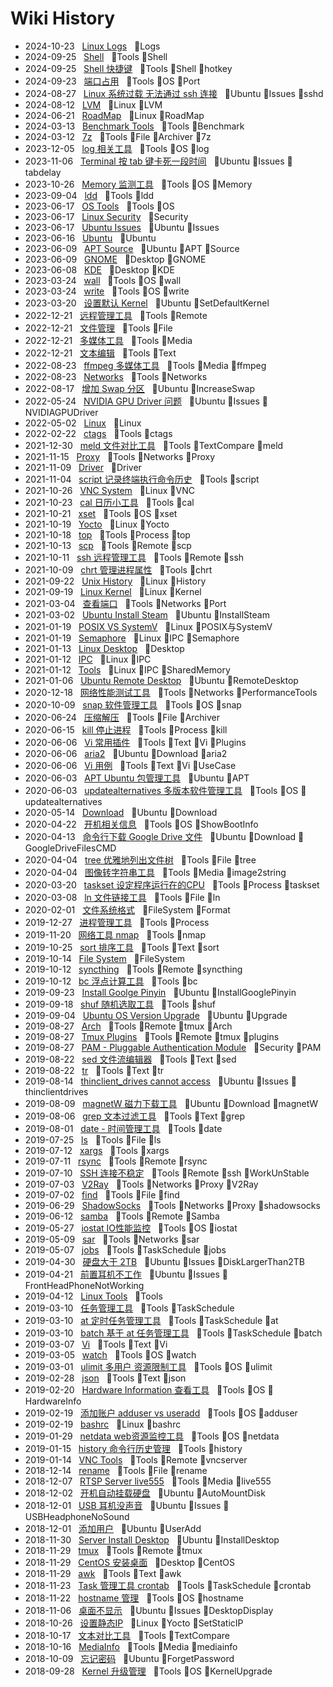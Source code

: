 # Wiki History

- 2024-10-23&nbsp;&nbsp; [Linux Logs](/0136_Logs)&nbsp;&nbsp; :bookmark:Logs
- 2024-09-25&nbsp;&nbsp; [Shell](/0134_Tools_Shell)&nbsp;&nbsp; :bookmark:Tools :bookmark:Shell
- 2024-09-25&nbsp;&nbsp; [Shell 快捷键](/0135_Tools_Shell_hotkey)&nbsp;&nbsp; :bookmark:Tools :bookmark:Shell :bookmark:hotkey
- 2024-09-23&nbsp;&nbsp; [端口占用](/0133_Tools_OS_Port)&nbsp;&nbsp; :bookmark:Tools :bookmark:OS :bookmark:Port
- 2024-08-27&nbsp;&nbsp; [Linux 系统过载 无法通过 ssh 连接](/0132_Ubuntu_Issues_sshd)&nbsp;&nbsp; :bookmark:Ubuntu :bookmark:Issues :bookmark:sshd
- 2024-08-12&nbsp;&nbsp; [LVM](/0131_Linux_LVM)&nbsp;&nbsp; :bookmark:Linux :bookmark:LVM
- 2024-06-21&nbsp;&nbsp; [RoadMap](/0130_Linux_RoadMap)&nbsp;&nbsp; :bookmark:Linux :bookmark:RoadMap
- 2024-03-13&nbsp;&nbsp; [Benchmark Tools](/0129_Tools_Benchmark)&nbsp;&nbsp; :bookmark:Tools :bookmark:Benchmark
- 2024-03-12&nbsp;&nbsp; [7z](/0128_Tools_File_Archiver_7z)&nbsp;&nbsp; :bookmark:Tools :bookmark:File :bookmark:Archiver :bookmark:7z
- 2023-12-05&nbsp;&nbsp; [log 相关工具](/0127_Tools_OS_log)&nbsp;&nbsp; :bookmark:Tools :bookmark:OS :bookmark:log
- 2023-11-06&nbsp;&nbsp; [Terminal 按 tab 键卡死一段时间](/0126_Ubuntu_Issues_tabdelay)&nbsp;&nbsp; :bookmark:Ubuntu :bookmark:Issues :bookmark:tabdelay
- 2023-10-26&nbsp;&nbsp; [Memory 监测工具](/0125_Tools_OS_Memory)&nbsp;&nbsp; :bookmark:Tools :bookmark:OS :bookmark:Memory
- 2023-09-04&nbsp;&nbsp; [ldd](/0124_Tools_ldd)&nbsp;&nbsp; :bookmark:Tools :bookmark:ldd
- 2023-06-17&nbsp;&nbsp; [OS Tools](/0122_Tools_OS)&nbsp;&nbsp; :bookmark:Tools :bookmark:OS
- 2023-06-17&nbsp;&nbsp; [Linux Security](/0123_Security)&nbsp;&nbsp; :bookmark:Security
- 2023-06-17&nbsp;&nbsp; [Ubuntu Issues](/0121_Ubuntu_Issues)&nbsp;&nbsp; :bookmark:Ubuntu :bookmark:Issues
- 2023-06-16&nbsp;&nbsp; [Ubuntu](/0120_Ubuntu)&nbsp;&nbsp; :bookmark:Ubuntu
- 2023-06-09&nbsp;&nbsp; [APT Source](/0119_Ubuntu_APT_Source)&nbsp;&nbsp; :bookmark:Ubuntu :bookmark:APT :bookmark:Source
- 2023-06-09&nbsp;&nbsp; [GNOME](/0118_Desktop_GNOME)&nbsp;&nbsp; :bookmark:Desktop :bookmark:GNOME
- 2023-06-08&nbsp;&nbsp; [KDE](/0117_Desktop_KDE)&nbsp;&nbsp; :bookmark:Desktop :bookmark:KDE
- 2023-03-24&nbsp;&nbsp; [wall](/0115_Tools_OS_wall)&nbsp;&nbsp; :bookmark:Tools :bookmark:OS :bookmark:wall
- 2023-03-24&nbsp;&nbsp; [write](/0116_Tools_OS_write)&nbsp;&nbsp; :bookmark:Tools :bookmark:OS :bookmark:write
- 2023-03-20&nbsp;&nbsp; [设置默认 Kernel](/0114_Ubuntu_SetDefaultKernel)&nbsp;&nbsp; :bookmark:Ubuntu :bookmark:SetDefaultKernel
- 2022-12-21&nbsp;&nbsp; [远程管理工具](/0075_Tools_Remote)&nbsp;&nbsp; :bookmark:Tools :bookmark:Remote
- 2022-12-21&nbsp;&nbsp; [文件管理](/0077_Tools_File)&nbsp;&nbsp; :bookmark:Tools :bookmark:File
- 2022-12-21&nbsp;&nbsp; [多媒体工具](/0076_Tools_Media)&nbsp;&nbsp; :bookmark:Tools :bookmark:Media
- 2022-12-21&nbsp;&nbsp; [文本编辑](/0078_Tools_Text)&nbsp;&nbsp; :bookmark:Tools :bookmark:Text
- 2022-08-23&nbsp;&nbsp; [ffmpeg 多媒体工具](/0002_Tools_Media_ffmpeg)&nbsp;&nbsp; :bookmark:Tools :bookmark:Media :bookmark:ffmpeg
- 2022-08-23&nbsp;&nbsp; [Networks](/0060_Tools_Networks)&nbsp;&nbsp; :bookmark:Tools :bookmark:Networks
- 2022-08-17&nbsp;&nbsp; [增加 Swap 分区](/0083_Ubuntu_IncreaseSwap)&nbsp;&nbsp; :bookmark:Ubuntu :bookmark:IncreaseSwap
- 2022-05-24&nbsp;&nbsp; [NVIDIA GPU Driver 问题](/0110_Ubuntu_Issues_NVIDIAGPUDriver)&nbsp;&nbsp; :bookmark:Ubuntu :bookmark:Issues :bookmark:NVIDIAGPUDriver
- 2022-05-02&nbsp;&nbsp; [Linux](/0001_Linux)&nbsp;&nbsp; :bookmark:Linux
- 2022-02-22&nbsp;&nbsp; [ctags](/0003_Tools_ctags)&nbsp;&nbsp; :bookmark:Tools :bookmark:ctags
- 2021-12-30&nbsp;&nbsp; [meld 文件对比工具](/0004_Tools_TextCompare_meld)&nbsp;&nbsp; :bookmark:Tools :bookmark:TextCompare :bookmark:meld
- 2021-11-15&nbsp;&nbsp; [Proxy](/0080_Tools_Networks_Proxy)&nbsp;&nbsp; :bookmark:Tools :bookmark:Networks :bookmark:Proxy
- 2021-11-09&nbsp;&nbsp; [Driver](/0005_Driver)&nbsp;&nbsp; :bookmark:Driver
- 2021-11-04&nbsp;&nbsp; [script 记录终端执行命令历史](/0006_Tools_script)&nbsp;&nbsp; :bookmark:Tools :bookmark:script
- 2021-10-26&nbsp;&nbsp; [VNC System](/0105_Linux_VNC)&nbsp;&nbsp; :bookmark:Linux :bookmark:VNC
- 2021-10-23&nbsp;&nbsp; [cal 日历小工具](/0007_Tools_cal)&nbsp;&nbsp; :bookmark:Tools :bookmark:cal
- 2021-10-21&nbsp;&nbsp; [xset](/0008_Tools_OS_xset)&nbsp;&nbsp; :bookmark:Tools :bookmark:OS :bookmark:xset
- 2021-10-19&nbsp;&nbsp; [Yocto](/0084_Linux_Yocto)&nbsp;&nbsp; :bookmark:Linux :bookmark:Yocto
- 2021-10-18&nbsp;&nbsp; [top](/0009_Tools_Process_top)&nbsp;&nbsp; :bookmark:Tools :bookmark:Process :bookmark:top
- 2021-10-13&nbsp;&nbsp; [scp](/0010_Tools_Remote_scp)&nbsp;&nbsp; :bookmark:Tools :bookmark:Remote :bookmark:scp
- 2021-10-11&nbsp;&nbsp; [ssh 远程管理工具](/0011_Tools_Remote_ssh)&nbsp;&nbsp; :bookmark:Tools :bookmark:Remote :bookmark:ssh
- 2021-10-09&nbsp;&nbsp; [chrt 管理进程属性](/0012_Tools_chrt)&nbsp;&nbsp; :bookmark:Tools :bookmark:chrt
- 2021-09-22&nbsp;&nbsp; [Unix History](/0113_Linux_History)&nbsp;&nbsp; :bookmark:Linux :bookmark:History
- 2021-09-19&nbsp;&nbsp; [Linux Kernel](/0013_Linux_Kernel)&nbsp;&nbsp; :bookmark:Linux :bookmark:Kernel
- 2021-03-04&nbsp;&nbsp; [查看端口](/0056_Tools_Networks_Port)&nbsp;&nbsp; :bookmark:Tools :bookmark:Networks :bookmark:Port
- 2021-03-02&nbsp;&nbsp; [Ubuntu Install Steam](/0063_Ubuntu_InstallSteam)&nbsp;&nbsp; :bookmark:Ubuntu :bookmark:InstallSteam
- 2021-01-19&nbsp;&nbsp; [POSIX VS SystemV](/0082_Linux_POSIX与SystemV)&nbsp;&nbsp; :bookmark:Linux :bookmark:POSIX与SystemV
- 2021-01-19&nbsp;&nbsp; [Semaphore](/0088_Linux_IPC_Semaphore)&nbsp;&nbsp; :bookmark:Linux :bookmark:IPC :bookmark:Semaphore
- 2021-01-13&nbsp;&nbsp; [Linux Desktop](/0057_Desktop)&nbsp;&nbsp; :bookmark:Desktop
- 2021-01-12&nbsp;&nbsp; [IPC](/0086_Linux_IPC)&nbsp;&nbsp; :bookmark:Linux :bookmark:IPC
- 2021-01-12&nbsp;&nbsp; [Tools](/0087_Linux_IPC_SharedMemory)&nbsp;&nbsp; :bookmark:Linux :bookmark:IPC :bookmark:SharedMemory
- 2021-01-06&nbsp;&nbsp; [Ubuntu Remote Desktop](/0058_Ubuntu_RemoteDesktop)&nbsp;&nbsp; :bookmark:Ubuntu :bookmark:RemoteDesktop
- 2020-12-18&nbsp;&nbsp; [网络性能测试工具](/0106_Tools_Networks_PerformanceTools)&nbsp;&nbsp; :bookmark:Tools :bookmark:Networks :bookmark:PerformanceTools
- 2020-10-09&nbsp;&nbsp; [snap 软件管理工具](/0021_Tools_OS_snap)&nbsp;&nbsp; :bookmark:Tools :bookmark:OS :bookmark:snap
- 2020-06-24&nbsp;&nbsp; [压缩解压](/0020_Tools_File_Archiver)&nbsp;&nbsp; :bookmark:Tools :bookmark:File :bookmark:Archiver
- 2020-06-15&nbsp;&nbsp; [kill 停止进程](/0019_Tools_Process_kill)&nbsp;&nbsp; :bookmark:Tools :bookmark:Process :bookmark:kill
- 2020-06-06&nbsp;&nbsp; [Vi 常用插件](/0017_Tools_Text_Vi_Plugins)&nbsp;&nbsp; :bookmark:Tools :bookmark:Text :bookmark:Vi :bookmark:Plugins
- 2020-06-06&nbsp;&nbsp; [aria2](/0091_Ubuntu_Download_aria2)&nbsp;&nbsp; :bookmark:Ubuntu :bookmark:Download :bookmark:aria2
- 2020-06-06&nbsp;&nbsp; [Vi 用例](/0018_Tools_Text_Vi_UseCase)&nbsp;&nbsp; :bookmark:Tools :bookmark:Text :bookmark:Vi :bookmark:UseCase
- 2020-06-03&nbsp;&nbsp; [APT Ubuntu 包管理工具](/0015_Ubuntu_APT)&nbsp;&nbsp; :bookmark:Ubuntu :bookmark:APT
- 2020-06-03&nbsp;&nbsp; [updatealternatives 多版本软件管理工具](/0016_Tools_OS_updatealternatives)&nbsp;&nbsp; :bookmark:Tools :bookmark:OS :bookmark:updatealternatives
- 2020-05-14&nbsp;&nbsp; [Download](/0014_Ubuntu_Download)&nbsp;&nbsp; :bookmark:Ubuntu :bookmark:Download
- 2020-04-22&nbsp;&nbsp; [开机相关信息](/0061_Tools_OS_ShowBootInfo)&nbsp;&nbsp; :bookmark:Tools :bookmark:OS :bookmark:ShowBootInfo
- 2020-04-13&nbsp;&nbsp; [命令行下载 Google Drive 文件](/0109_Ubuntu_Download_GoogleDriveFilesCMD)&nbsp;&nbsp; :bookmark:Ubuntu :bookmark:Download :bookmark:GoogleDriveFilesCMD
- 2020-04-04&nbsp;&nbsp; [tree 优雅地列出文件树](/0035_Tools_File_tree)&nbsp;&nbsp; :bookmark:Tools :bookmark:File :bookmark:tree
- 2020-04-04&nbsp;&nbsp; [图像转字符串工具](/0036_Tools_Media_image2string)&nbsp;&nbsp; :bookmark:Tools :bookmark:Media :bookmark:image2string
- 2020-03-20&nbsp;&nbsp; [taskset 设定程序运行在的CPU](/0034_Tools_Process_taskset)&nbsp;&nbsp; :bookmark:Tools :bookmark:Process :bookmark:taskset
- 2020-03-08&nbsp;&nbsp; [ln 文件链接工具](/0033_Tools_File_ln)&nbsp;&nbsp; :bookmark:Tools :bookmark:File :bookmark:ln
- 2020-02-01&nbsp;&nbsp; [文件系统格式](/0081_FileSystem_Format)&nbsp;&nbsp; :bookmark:FileSystem :bookmark:Format
- 2019-12-27&nbsp;&nbsp; [进程管理工具](/0032_Tools_Process)&nbsp;&nbsp; :bookmark:Tools :bookmark:Process
- 2019-11-20&nbsp;&nbsp; [网络工具 nmap](/0062_Tools_nmap)&nbsp;&nbsp; :bookmark:Tools :bookmark:nmap
- 2019-10-25&nbsp;&nbsp; [sort 排序工具](/0031_Tools_Text_sort)&nbsp;&nbsp; :bookmark:Tools :bookmark:Text :bookmark:sort
- 2019-10-14&nbsp;&nbsp; [File System](/0064_FileSystem)&nbsp;&nbsp; :bookmark:FileSystem
- 2019-10-12&nbsp;&nbsp; [syncthing](/0029_Tools_Remote_syncthing)&nbsp;&nbsp; :bookmark:Tools :bookmark:Remote :bookmark:syncthing
- 2019-10-12&nbsp;&nbsp; [bc 浮点计算工具](/0030_Tools_bc)&nbsp;&nbsp; :bookmark:Tools :bookmark:bc
- 2019-09-23&nbsp;&nbsp; [Install Goolge Pinyin](/0090_Ubuntu_InstallGooglePinyin)&nbsp;&nbsp; :bookmark:Ubuntu :bookmark:InstallGooglePinyin
- 2019-09-18&nbsp;&nbsp; [shuf 随机选取工具](/0028_Tools_shuf)&nbsp;&nbsp; :bookmark:Tools :bookmark:shuf
- 2019-09-04&nbsp;&nbsp; [Ubuntu OS Version Upgrade](/0089_Ubuntu_Upgrade)&nbsp;&nbsp; :bookmark:Ubuntu :bookmark:Upgrade
- 2019-08-27&nbsp;&nbsp; [Arch](/0111_Tools_Remote_tmux_Arch)&nbsp;&nbsp; :bookmark:Tools :bookmark:Remote :bookmark:tmux :bookmark:Arch
- 2019-08-27&nbsp;&nbsp; [Tmux Plugins](/0112_Tools_Remote_tmux_plugins)&nbsp;&nbsp; :bookmark:Tools :bookmark:Remote :bookmark:tmux :bookmark:plugins
- 2019-08-27&nbsp;&nbsp; [PAM - Pluggable Authentication Module](/0065_Security_PAM)&nbsp;&nbsp; :bookmark:Security :bookmark:PAM
- 2019-08-22&nbsp;&nbsp; [sed 文件流编辑器](/0027_Tools_Text_sed)&nbsp;&nbsp; :bookmark:Tools :bookmark:Text :bookmark:sed
- 2019-08-22&nbsp;&nbsp; [tr](/0026_Tools_Text_tr)&nbsp;&nbsp; :bookmark:Tools :bookmark:Text :bookmark:tr
- 2019-08-14&nbsp;&nbsp; [thinclient_drives cannot access](/0092_Ubuntu_Issues_thinclientdrives)&nbsp;&nbsp; :bookmark:Ubuntu :bookmark:Issues :bookmark:thinclientdrives
- 2019-08-09&nbsp;&nbsp; [magnetW 磁力下载工具](/0055_Ubuntu_Download_magnetW)&nbsp;&nbsp; :bookmark:Ubuntu :bookmark:Download :bookmark:magnetW
- 2019-08-06&nbsp;&nbsp; [grep 文本过滤工具](/0025_Tools_Text_grep)&nbsp;&nbsp; :bookmark:Tools :bookmark:Text :bookmark:grep
- 2019-08-01&nbsp;&nbsp; [date - 时间管理工具](/0024_Tools_date)&nbsp;&nbsp; :bookmark:Tools :bookmark:date
- 2019-07-25&nbsp;&nbsp; [ls](/0023_Tools_File_ls)&nbsp;&nbsp; :bookmark:Tools :bookmark:File :bookmark:ls
- 2019-07-12&nbsp;&nbsp; [xargs](/0022_Tools_xargs)&nbsp;&nbsp; :bookmark:Tools :bookmark:xargs
- 2019-07-11&nbsp;&nbsp; [rsync](/0044_Tools_Remote_rsync)&nbsp;&nbsp; :bookmark:Tools :bookmark:Remote :bookmark:rsync
- 2019-07-10&nbsp;&nbsp; [SSH 连接不稳定](/0100_Tools_Remote_ssh_WorkUnStable)&nbsp;&nbsp; :bookmark:Tools :bookmark:Remote :bookmark:ssh :bookmark:WorkUnStable
- 2019-07-03&nbsp;&nbsp; [V2Ray](/0066_Tools_Networks_Proxy_V2Ray)&nbsp;&nbsp; :bookmark:Tools :bookmark:Networks :bookmark:Proxy :bookmark:V2Ray
- 2019-07-02&nbsp;&nbsp; [find](/0043_Tools_File_find)&nbsp;&nbsp; :bookmark:Tools :bookmark:File :bookmark:find
- 2019-06-29&nbsp;&nbsp; [ShadowSocks](/0067_Tools_Networks_Proxy_shadowsocks)&nbsp;&nbsp; :bookmark:Tools :bookmark:Networks :bookmark:Proxy :bookmark:shadowsocks
- 2019-06-12&nbsp;&nbsp; [samba](/0046_Tools_Remote_Samba)&nbsp;&nbsp; :bookmark:Tools :bookmark:Remote :bookmark:Samba
- 2019-05-27&nbsp;&nbsp; [iostat IO性能监控](/0045_Tools_OS_iostat)&nbsp;&nbsp; :bookmark:Tools :bookmark:OS :bookmark:iostat
- 2019-05-09&nbsp;&nbsp; [sar](/0048_Tools_Networks_sar)&nbsp;&nbsp; :bookmark:Tools :bookmark:Networks :bookmark:sar
- 2019-05-07&nbsp;&nbsp; [jobs](/0047_Tools_TaskSchedule_jobs)&nbsp;&nbsp; :bookmark:Tools :bookmark:TaskSchedule :bookmark:jobs
- 2019-04-30&nbsp;&nbsp; [硬盘大于 2TB](/0099_Ubuntu_Issues_DiskLargerThan2TB)&nbsp;&nbsp; :bookmark:Ubuntu :bookmark:Issues :bookmark:DiskLargerThan2TB
- 2019-04-21&nbsp;&nbsp; [前置耳机不工作](/0101_Ubuntu_Issues_FrontHeadPhoneNotWorking)&nbsp;&nbsp; :bookmark:Ubuntu :bookmark:Issues :bookmark:FrontHeadPhoneNotWorking
- 2019-04-12&nbsp;&nbsp; [Linux Tools](/0059_Tools)&nbsp;&nbsp; :bookmark:Tools
- 2019-03-10&nbsp;&nbsp; [任务管理工具](/0040_Tools_TaskSchedule)&nbsp;&nbsp; :bookmark:Tools :bookmark:TaskSchedule
- 2019-03-10&nbsp;&nbsp; [at 定时任务管理工具](/0037_Tools_TaskSchedule_at)&nbsp;&nbsp; :bookmark:Tools :bookmark:TaskSchedule :bookmark:at
- 2019-03-10&nbsp;&nbsp; [batch 基于 at 任务管理工具](/0038_Tools_TaskSchedule_batch)&nbsp;&nbsp; :bookmark:Tools :bookmark:TaskSchedule :bookmark:batch
- 2019-03-07&nbsp;&nbsp; [Vi](/0039_Tools_Text_Vi)&nbsp;&nbsp; :bookmark:Tools :bookmark:Text :bookmark:Vi
- 2019-03-05&nbsp;&nbsp; [watch](/0098_Tools_OS_watch)&nbsp;&nbsp; :bookmark:Tools :bookmark:OS :bookmark:watch
- 2019-03-01&nbsp;&nbsp; [ulimit 多用户 资源限制工具](/0041_Tools_OS_ulimit)&nbsp;&nbsp; :bookmark:Tools :bookmark:OS :bookmark:ulimit
- 2019-02-28&nbsp;&nbsp; [json](/0042_Tools_Text_json)&nbsp;&nbsp; :bookmark:Tools :bookmark:Text :bookmark:json
- 2019-02-20&nbsp;&nbsp; [Hardware Information  查看工具](/0068_Tools_OS_HardwareInfo)&nbsp;&nbsp; :bookmark:Tools :bookmark:OS :bookmark:HardwareInfo
- 2019-02-19&nbsp;&nbsp; [添加账户 adduser vs useradd](/0069_Tools_OS_adduser)&nbsp;&nbsp; :bookmark:Tools :bookmark:OS :bookmark:adduser
- 2019-02-19&nbsp;&nbsp; [bashrc](/0102_Linux_bashrc)&nbsp;&nbsp; :bookmark:Linux :bookmark:bashrc
- 2019-01-29&nbsp;&nbsp; [netdata web资源监控工具](/0108_Tools_OS_netdata)&nbsp;&nbsp; :bookmark:Tools :bookmark:OS :bookmark:netdata
- 2019-01-15&nbsp;&nbsp; [history 命令行历史管理](/0049_Tools_history)&nbsp;&nbsp; :bookmark:Tools :bookmark:history
- 2019-01-14&nbsp;&nbsp; [VNC Tools](/0103_Tools_Remote_vncserver)&nbsp;&nbsp; :bookmark:Tools :bookmark:Remote :bookmark:vncserver
- 2018-12-14&nbsp;&nbsp; [rename](/0050_Tools_File_rename)&nbsp;&nbsp; :bookmark:Tools :bookmark:File :bookmark:rename
- 2018-12-07&nbsp;&nbsp; [RTSP Server live555](/0070_Tools_Media_live555)&nbsp;&nbsp; :bookmark:Tools :bookmark:Media :bookmark:live555
- 2018-12-02&nbsp;&nbsp; [开机自动挂载硬盘](/0097_Ubuntu_AutoMountDisk)&nbsp;&nbsp; :bookmark:Ubuntu :bookmark:AutoMountDisk
- 2018-12-01&nbsp;&nbsp; [USB 耳机没声音](/0096_Ubuntu_Issues_USBHeadphoneNoSound)&nbsp;&nbsp; :bookmark:Ubuntu :bookmark:Issues :bookmark:USBHeadphoneNoSound
- 2018-12-01&nbsp;&nbsp; [添加用户](/0104_Ubuntu_UserAdd)&nbsp;&nbsp; :bookmark:Ubuntu :bookmark:UserAdd
- 2018-11-30&nbsp;&nbsp; [Server Install Desktop](/0094_Ubuntu_InstallDesktop)&nbsp;&nbsp; :bookmark:Ubuntu :bookmark:InstallDesktop
- 2018-11-29&nbsp;&nbsp; [tmux](/0051_Tools_Remote_tmux)&nbsp;&nbsp; :bookmark:Tools :bookmark:Remote :bookmark:tmux
- 2018-11-29&nbsp;&nbsp; [CentOS 安装桌面](/0107_Desktop_CentOS)&nbsp;&nbsp; :bookmark:Desktop :bookmark:CentOS
- 2018-11-29&nbsp;&nbsp; [awk](/0052_Tools_Text_awk)&nbsp;&nbsp; :bookmark:Tools :bookmark:Text :bookmark:awk
- 2018-11-23&nbsp;&nbsp; [Task 管理工具 crontab](/0071_Tools_TaskSchedule_crontab)&nbsp;&nbsp; :bookmark:Tools :bookmark:TaskSchedule :bookmark:crontab
- 2018-11-22&nbsp;&nbsp; [hostname 管理](/0072_Tools_OS_hostname)&nbsp;&nbsp; :bookmark:Tools :bookmark:OS :bookmark:hostname
- 2018-11-06&nbsp;&nbsp; [桌面不显示](/0095_Ubuntu_Issues_DesktopDisplay)&nbsp;&nbsp; :bookmark:Ubuntu :bookmark:Issues :bookmark:DesktopDisplay
- 2018-10-26&nbsp;&nbsp; [设置静态IP](/0085_Linux_Yocto_SetStaticIP)&nbsp;&nbsp; :bookmark:Linux :bookmark:Yocto :bookmark:SetStaticIP
- 2018-10-17&nbsp;&nbsp; [文本对比工具](/0054_Tools_TextCompare)&nbsp;&nbsp; :bookmark:Tools :bookmark:TextCompare
- 2018-10-16&nbsp;&nbsp; [MediaInfo](/0053_Tools_Media_mediainfo)&nbsp;&nbsp; :bookmark:Tools :bookmark:Media :bookmark:mediainfo
- 2018-10-09&nbsp;&nbsp; [忘记密码](/0093_Ubuntu_ForgetPassword)&nbsp;&nbsp; :bookmark:Ubuntu :bookmark:ForgetPassword
- 2018-09-28&nbsp;&nbsp; [Kernel 升级管理](/0073_Tools_OS_KernelUpgrade)&nbsp;&nbsp; :bookmark:Tools :bookmark:OS :bookmark:KernelUpgrade
